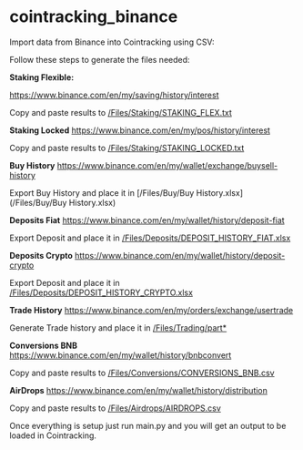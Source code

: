 # cointracking_binance
Import data from Binance into Cointracking using CSV:

Follow these steps to generate the files needed:

**Staking Flexible:**

https://www.binance.com/en/my/saving/history/interest

Copy and paste results to [/Files/Staking/STAKING_FLEX.txt](Files/Staking/STAKING_FLEX.txt)

**Staking Locked**
https://www.binance.com/en/my/pos/history/interest

Copy and paste results to [/Files/Staking/STAKING_LOCKED.txt](Files/Staking/STAKING_LOCKED.txt)

**Buy History**
https://www.binance.com/en/my/wallet/exchange/buysell-history

Export Buy History and place it in [/Files/Buy/Buy History.xlsx](/Files/Buy/Buy History.xlsx) 

**Deposits Fiat**
https://www.binance.com/en/my/wallet/history/deposit-fiat

Export Deposit and place it in [/Files/Deposits/DEPOSIT_HISTORY_FIAT.xlsx](/Files/Deposits/DEPOSIT_HISTORY_FIAT.xlsx) 

**Deposits Crypto**
https://www.binance.com/en/my/wallet/history/deposit-crypto

Export Deposit and place it in [/Files/Deposits/DEPOSIT_HISTORY_CRYPTO.xlsx](/Files/Deposits/DEPOSIT_HISTORY_CRYPTO.xlsx) 

**Trade History**
https://www.binance.com/en/my/orders/exchange/usertrade

Generate Trade history and place it in [/Files/Trading/part*](/Files/Trading/part*)

**Conversions BNB**
https://www.binance.com/en/my/wallet/history/bnbconvert

Copy and paste results to [/Files/Conversions/CONVERSIONS_BNB.csv](Files/Conversions/CONVERSIONS_BNB.csv)

**AirDrops**
https://www.binance.com/en/my/wallet/history/distribution

Copy and paste results to [/Files/Airdrops/AIRDROPS.csv]([/Files/Airdrops/AIRDROPS.csv)

Once everything is setup just run main.py and you will get an output to be loaded in Cointracking.





